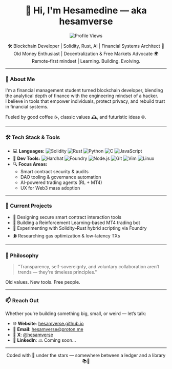<h1 align="center">👋 Hi, I'm Hesamedine — aka hesamverse</h1>

<p align="center">
  <img src="https://komarev.com/ghpvc/?username=hesamverse&label=Profile%20views&color=0e75b6&style=flat" alt="Profile Views" />
</p>

<p align="center">
🛠️ Blockchain Developer | Solidity, Rust, AI | Financial Systems Architect  
🎩 Old Money Enthusiast | Decentralization & Free Markets Advocate  
🌍 Remote-first mindset | Learning. Building. Evolving.  
</p>

---

### 🧠 About Me
I'm a financial management student turned blockchain developer, blending the analytical depth of finance with the engineering mindset of a hacker.  
I believe in tools that empower individuals, protect privacy, and rebuild trust in financial systems.  

Fueled by good coffee ☕, classic values 🕰️, and futuristic ideas 🌐.

---

### 🛠️ Tech Stack & Tools
- 💻 **Languages:** ![Solidity](https://img.shields.io/badge/Solidity-363636?style=flat&logo=solidity) ![Rust](https://img.shields.io/badge/Rust-black?style=flat&logo=rust) ![Python](https://img.shields.io/badge/Python-14354C?style=flat&logo=python&logoColor=white) ![C](https://img.shields.io/badge/C-00599C?style=flat&logo=c&logoColor=white) ![JavaScript](https://img.shields.io/badge/JavaScript-F7DF1E?style=flat&logo=javascript&logoColor=black)
- 🧰 **Dev Tools:** ![Hardhat](https://img.shields.io/badge/Hardhat-F5DE19?style=flat&logo=ethereum&logoColor=black) ![Foundry](https://img.shields.io/badge/Foundry-000000?style=flat&logo=forge&logoColor=white) ![Node.js](https://img.shields.io/badge/Node.js-339933?style=flat&logo=nodedotjs&logoColor=white) ![Git](https://img.shields.io/badge/Git-F05032?style=flat&logo=git&logoColor=white) ![Vim](https://img.shields.io/badge/Vim-019733?style=flat&logo=vim&logoColor=white) ![Linux](https://img.shields.io/badge/Linux-FCC624?style=flat&logo=linux&logoColor=black)
- 🔍 **Focus Areas:**
  - Smart contract security & audits
  - DAO tooling & governance automation
  - AI-powered trading agents (RL + MT4)
  - UX for Web3 mass adoption

---

### 🚀 Current Projects
- 🧱 Designing secure smart contract interaction tools
- 🤖 Building a Reinforcement Learning-based MT4 trading bot
- 🧬 Experimenting with Solidity–Rust hybrid scripting via Foundry
- ⛽ Researching gas optimization & low-latency TXs

---

### 💭 Philosophy
> "Transparency, self-sovereignty, and voluntary collaboration aren’t trends — they're timeless principles."

Old values. New tools. Free people.

---

### 📫 Reach Out
Whether you're building something big, small, or weird — let’s talk:
- 🌐 **Website**: [hesamverse.github.io](https://hesamverse.github.io)
- 📩 **Email**: hesamverse@proton.me
- 🧵 **X**: [@hesamverse](https://x.com/hesamverse)
- 🔗 **LinkedIn**: 🔜 Coming soon…

---

<p align="center">
Coded with 💙 under the stars — somewhere between a ledger and a library 📚🌌
</p>
